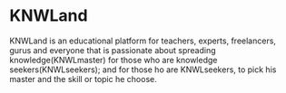# KNWLand
KNWLand is an educational platform for teachers, experts, freelancers, gurus and everyone that is passionate about spreading knowledge(KNWLmaster)  for those who are knowledge seekers(KNWLseekers); and for those ho are KNWLseekers, to pick his master and the skill or topic he choose.
